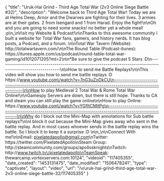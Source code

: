 {
    "title": "Uruk-Hai Grind  - Third Age Total War (2v3 Online Siege Battle #32)",
    "description": "Welcome back to Third Age Total War!  Today we are at Helms Deep, Arnor and the Dwarves are fighting for their lives.  3 armies are at their gates.  2 from Isengard and 1 from Harad.  Enjoy the fight!\n\nOh and you are going to need some snacks!  no better yet a whole meal!  :p\n_\nVisit my Website & Podcast!\n\nThanks to this awesome community I built a website for Total War fans, gamers, and history nerds.  It has blog posts, a Podcast, and a forum.  \n\nTotal War Tavern (Website): http:\/\/totalwartavern.com\/\n\nThe Round Table (Podcast-itunes): https:\/\/itunes.apple.com\/us\/podcast\/round-table-total-war-gaming\/id1012071205?mt=2\n\n*Be sure to give the podcast 5 Stars :D\n-------------------------------------------------------------------------------------------------------------\n\nHow to send me Battle Replays!\n\nThis video will show you how to send me battle replays :D https:\/\/www.youtube.com\/watch?v=7nG3uZoDkCU\n-------------------------------------------------------------------------------------------------------------\n\nHow to play Medieval 2 Total War & Rome Total War Online!\n\nGamespy Servers are down, but there is still hope.  Thanks to CA and steam you can still play the game online\n\nHow to play Online: https:\/\/www.youtube.com\/watch?v=YGfItCMitPg\n-------------------------------------------------------------------------------------------------------------\n\nWhy do I block out the Mini-Map with annotations for Sub battle replays?\n\nI block it out because the Mini-Map gives away who sent in the battle replay.  And in most cases whoever sends in the battle replay wins the battle.  So I block it to keep it a surprise :D  \n\n_\n\nConnect With me!\n\nEmail: pixelatedapollo@gmail.com\nTwitter: https:\/\/twitter.com\/PixelatedApollo\nSteam Group:  http:\/\/steamcommunity.com\/groups\/apollosknights\nTwitch: http:\/\/www.twitch.tv\/pixelatedapollo\nTeamSpeak: thewarcamp.vortexservers.com:10124",
    "videoid": "117405355",
    "date_created": "1453131475",
    "date_modified": "1506478241",
    "type": "captivate",
    "layout": "video",
    "url": "\/v\/uruk-hai-grind-third-age-total-war-2v3-online-siege-battle-32\/117405355"
}